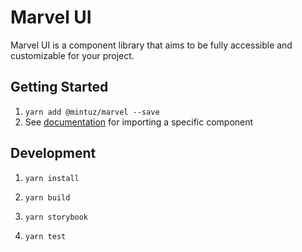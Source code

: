 # Marvel UI

Marvel UI is a component library that aims to be fully accessible and customizable for your project.

## Getting Started

1. `yarn add @mintuz/marvel --save`
2. See [documentation](https://mintuz.github.io/marvel/) for importing a specific component

## Development

1. `yarn install`
2. `yarn build`
3. `yarn storybook`

4. `yarn test`
